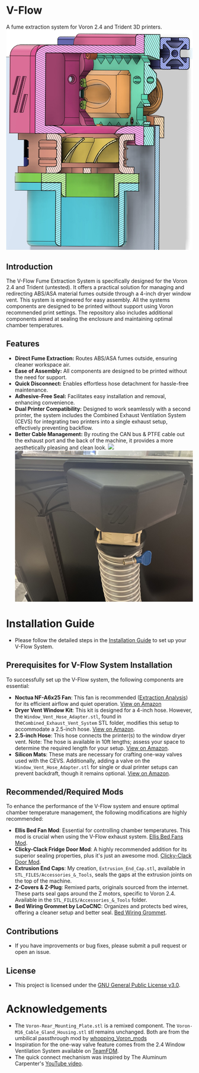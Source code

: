 # V-Flow
A fume extraction system for Voron 2.4 and Trident 3D printers.
![](Reference_Images/V-Flow_Cross_Section_View.jpg)
## Introduction
The V-Flow Fume Extraction System is specifically designed for the Voron 2.4 and Trident (untested). It offers a practical solution for managing and redirecting ABS/ASA material fumes outside through a 4-inch dryer window vent. This system is engineered for easy assembly. All the systems components are designed to be printed without support using Voron recommended print settings. The repository also includes additional components aimed at sealing the enclosure and maintaining optimal chamber temperatures.


## Features
- **Direct Fume Extraction:** Routes ABS/ASA fumes outside, ensuring cleaner workspace air.
- **Ease of Assembly:** All components are designed to be printed without the need for support.
- **Quick Disconnect:** Enables effortless hose detachment for hassle-free maintenance.
- **Adhesive-Free Seal:** Facilitates easy installation and removal, enhancing convenience.
- **Dual Printer Compatibility:** Designed to work seamlessly with a second printer, the system includes the Combined Exhaust Ventilation System (CEVS) for integrating two printers into a single exhaust setup, effectively preventing backflow.
- **Better Cable Management:** By routing the CAN bus & PTFE cable out the exhaust port and the back of the machine, it provides a more aesthetically pleasing and clean look.
![](Reference_Images/Completed_Front_Example_Photo.jpg)
![](Reference_Images/Completed_Example_Photo.jpg)


# Installation Guide
  - Please follow the detailed steps in the [Installation Guide](Installation_Guide.md) to set up your V-Flow System.


## Prerequisites for V-Flow System Installation
To successfully set up the V-Flow system, the following components are essential:
- **Noctua NF-A6x25 Fan**: This fan is recommended ([Extraction Analysis](Noctua-NF-A6x25-Fume_Extraction_Analysis.md)) for its efficient airflow and quiet operation. [View on Amazon](https://www.amazon.com/dp/B01K4HRLRI?psc=1&ref=ppx_yo2ov_dt_b_product_details)
- **Dryer Vent Window Kit**: This kit is designed for a 4-inch hose. However, the `Window_Vent_Hose_Adapter.stl`, found in the`Combined_Exhaust_Vent_System` STL folder, modifies this setup to accommodate a 2.5-inch hose. [View on Amazon](https://www.amazon.com/gp/product/B0BXWH53M4/ref=ppx_yo_dt_b_search_asin_title?ie=UTF8&psc=1).
- **2.5-inch Hose**: This hose connects the printer(s) to the window dryer vent. Note: The hose is available in 10ft lengths; assess your space to determine the required length for your setup. [View on Amazon](https://www.amazon.com/gp/product/B0C85G8P2R/ref=ppx_yo_dt_b_search_asin_title?ie=UTF8&psc=1).
- **Silicon Mats**: These mats are necessary for crafting one-way valves used with the CEVS. Additionally, adding a valve on the `Window_Vent_Hose_Adapter.stl` for single or dual printer setups can prevent backdraft, though it remains optional. [View on Amazon](https://www.amazon.com/gp/product/B083TKTJS5/ref=ppx_yo_dt_b_search_asin_title?ie=UTF8&psc=1).


## Recommended/Required Mods
To enhance the performance of the V-Flow system and ensure optimal chamber temperature management, the following modifications are highly recommended:
- **Ellis Bed Fan Mod**: Essential for controlling chamber temperatures. This mod is crucial when using the V-Flow exhaust system. [Ellis Bed Fans Mod](https://github.com/VoronDesign/VoronUsers/tree/master/printer_mods/Ellis/Bed_Fans).
- **Clicky-Clack Fridge Door Mod**: A highly recommended addition for its superior sealing properties, plus it's just an awesome mod. [Clicky-Clack Door Mod](https://github.com/tanaes/whopping_Voron_mods/tree/main/clickyclacky_door).
- **Extrusion End Caps**: My creation, `Extrusion_End_Cap.stl`, available in `STL_FILES/Accessories_&_Tools`, seals the gaps at the extrusion joints on the top of the machine.
- **Z-Covers & Z-Plug**: Remixed parts, originals sourced from the internet. These parts seal gaps around the Z motors, specific to Voron 2.4. Available in the `STL_FILES/Accessories_&_Tools` folder.
- **Bed Wiring Grommet by LoCoCNC**: Organizes and protects bed wires, offering a cleaner setup and better seal. [Bed Wiring Grommet](https://mods.vorondesign.com/detail/PNilw0WXR7Qmhquj749iFg).


## Contributions
  - If you have improvements or bug fixes, please submit a pull request or open an issue.


## License
  - This project is licensed under the [GNU General Public License v3.0](LICENSE).


# Acknowledgements
- The `Voron-Rear_Mounting_Plate.stl` is a remixed component. The `Voron-M16_Cable_Gland_Housing.stl` stl remains unchanged. Both are from the umbilical passthrough mod by [whopping_Voron_mods](https://github.com/tanaes/whopping_Voron_mods/tree/main/umbilical_passthrough)
- Inspiration for the one-way valve feature comes from the 2.4 Window Ventilation System available on [TeamFDM](https://www.teamfdm.com/files/file/463-24-window-ventilation-system/).
- The quick connect mechanism was inspired by The Aluminum Carpenter's [YouTube video](https://www.youtube.com/watch?v=LfHVOZGakTQ).

